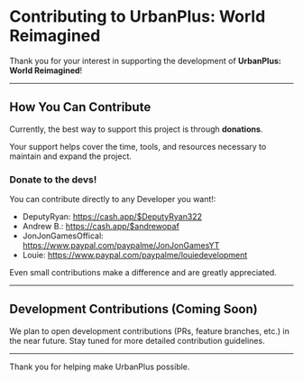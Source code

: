 # Contributing to UrbanPlus: World Reimagined

Thank you for your interest in supporting the development of **UrbanPlus: World Reimagined**!

---

## How You Can Contribute

Currently, the best way to support this project is through **donations**.

Your support helps cover the time, tools, and resources necessary to maintain and expand the project.

### Donate to the devs!

You can contribute directly to any Developer you want!:
- DeputyRyan: https://cash.app/$DeputyRyan322
- Andrew B.: https://cash.app/$andrewopaf
- JonJonGamesOffical: https://www.paypal.com/paypalme/JonJonGamesYT
- Louie: https://www.paypal.com/paypalme/louiedevelopment

Even small contributions make a difference and are greatly appreciated.

---

## Development Contributions (Coming Soon)

We plan to open development contributions (PRs, feature branches, etc.) in the near future. Stay tuned for more detailed contribution guidelines.

---

Thank you for helping make UrbanPlus possible.
